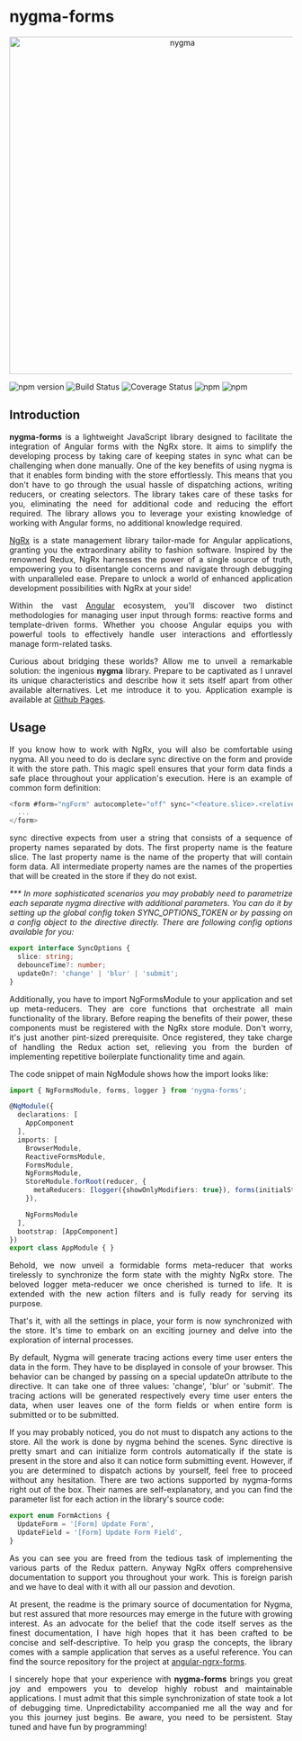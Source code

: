 <h1>nygma-forms</h1>

<p align="center">
  <img src="https://raw.githubusercontent.com/oleksii-shepel/angular-ngrx-forms/nygma/projects/nygma/forms/src/emblem.png" alt="nygma" width="600"/>
</p>

  ![npm version](https://badge.fury.io/js/nygma-forms.svg)
  ![Build Status](https://github.com/oleksii-shepel/angular-ngrx-forms/workflows/build/badge.svg)
  ![Coverage Status](https://coveralls.io/repos/github/oleksii-shepel/angular-ngrx-forms/badge.svg?branch=master)
  ![npm](https://img.shields.io/npm/dt/nygma-forms.svg)
  ![npm](https://img.shields.io/npm/l/nygma-forms.svg)

<h2>Introduction</h2>
<p>

</p>
<p align="justify">
<b>nygma-forms</b> is a lightweight JavaScript library designed to facilitate the integration of Angular forms with the NgRx store. It aims to simplify the developing process by taking care of keeping states in sync what can be challenging when done manually. One of the key benefits of using nygma is that it enables form binding with the store effortlessly. This means that you don't have to go through the usual hassle of dispatching actions, writing reducers, or creating selectors. The library takes care of these tasks for you, eliminating the need for additional code and reducing the effort required. The library allows you to leverage your existing knowledge of working with Angular forms, no additional knowledge required.
</p>
<p align="justify">
<a href="https://ngrx.io/">NgRx</a> is a state management library tailor-made for Angular applications, granting you the extraordinary ability to fashion software. Inspired by the renowned Redux, NgRx harnesses the power of a single source of truth, empowering you to disentangle concerns and navigate through debugging with unparalleled ease. Prepare to unlock a world of enhanced application development possibilities with NgRx at your side!
</p>
<p align="justify">
Within the vast <a href="https://angular.io/">Angular</a> ecosystem, you'll discover two distinct methodologies for managing user input through forms: reactive forms and template-driven forms. Whether you choose Angular equips you with powerful tools to effectively handle user interactions and effortlessly manage form-related tasks.
</p>
<p align="justify">
Curious about bridging these worlds? Allow me to unveil a remarkable solution: the ingenious <b>nygma</b> library. Prepare to be captivated as I unravel its unique characteristics and describe how it sets itself apart from other available alternatives. Let me introduce it to you. Application example is available at <a href="https://oleksii-shepel.github.io/angular-ngrx-forms/">Github Pages</a>.</p>
<h2>Usage</h2>
<p align="justify">
If you know how to work with NgRx, you will also be comfortable using nygma. All you need to do is declare sync directive on the form and provide it with the store path. This magic spell ensures that your form data finds a safe place throughout your application's execution. Here is an example of common form definition:
</p>

```typescript
<form #form="ngForm" autocomplete="off" sync="<feature.slice>.<relative.path.to.form>">
  ...
</form>
```

<p align="justify">
sync directive expects from user a string that consists of a sequence of property names separated by dots. The first property name is the feature slice. The last property name is the name of the property that will contain form data. All intermediate property names are the names of the properties that will be created in the store if they do not exist.
</p>
<p align="justify">
<i>*** In more sophisticated scenarios you may probably need to parametrize each separate nygma directive with additional parameters. You can do it by setting up the global config token SYNC_OPTIONS_TOKEN or by passing on a config object to the directive directly. There are following config options available for you:</i>
</p>

```typescript
export interface SyncOptions {
  slice: string;
  debounceTime?: number;
  updateOn?: 'change' | 'blur' | 'submit';
}
```
<p align="justify">
Additionally, you have to import NgFormsModule to your application and set up meta-reducers. They are core functions that orchestrate all main functionality of the library. Before reaping the benefits of their power, these components must be registered with the NgRx store module. Don't worry, it's just another pint-sized prerequisite. Once registered, they take charge of handling the Redux action set, relieving you from the burden of implementing repetitive boilerplate functionality time and again.
</p>
<p align="justify">
The code snippet of main NgModule shows how the import looks like:
</p>

```typescript
import { NgFormsModule, forms, logger } from 'nygma-forms';

@NgModule({
  declarations: [
    AppComponent
  ],
  imports: [
    BrowserModule,
    ReactiveFormsModule,
    FormsModule,
    NgFormsModule,
    StoreModule.forRoot(reducer, {
      metaReducers: [logger({showOnlyModifiers: true}), forms(initialState)]
    }),

    NgFormsModule
  ],
  bootstrap: [AppComponent]
})
export class AppModule { }
```

<p align="justify">
Behold, we now unveil a formidable forms meta-reducer that works tirelessly to synchronize the form state with the mighty NgRx store. The beloved logger meta-reducer we once cherished is turned to life. It is extended with the new action filters and is fully ready for serving its purpose.
</p>
<p align="justify">
That's it, with all the settings in place, your form is now synchronized with the store. It's time to embark on an exciting journey and delve into the exploration of internal processes.
</p>
<p align="justify">
By default, Nygma will generate tracing actions every time user enters the data in the form. They have to be displayed in console of your browser. This behavior can be changed by passing on a special updateOn attribute to the directive. It can take one of three values: 'change', 'blur' or 'submit'. The tracing actions will be generated respectively every time user enters the data, when user leaves one of the form fields or when entire form is submitted or to be submitted.
</p>
<p align="justify">
If you may probably noticed, you do not must to dispatch any actions to the store. All the work is done by nygma behind the scenes. Sync directive is pretty smart and can initialize form controls automatically if the state is present in the store and also it can notice form submitting event. However, if you are determined to dispatch actions by yourself, feel free to proceed without any hesitation. There are two actions supported by nygma-forms right out of the box. Their names are self-explanatory, and you can find the parameter list for each action in the library's source code:
</p>

```typescript
export enum FormActions {
  UpdateForm = '[Form] Update Form',
  UpdateField = '[Form] Update Form Field',
}
```

<p align="justify">
As you can see you are freed from the tedious task of implementing the various parts of the Redux pattern. Anyway NgRx offers comprehensive documentation to support you throughout your work. This is foreign parish and we have to deal with it with all our passion and devotion.
</p>
<p align="justify">
At present, the readme is the primary source of documentation for Nygma, but rest assured that more resources may emerge in the future with growing interest. As an advocate for the belief that the code itself serves as the finest documentation, I have high hopes that it has been crafted to be concise and self-descriptive. To help you grasp the concepts, the library comes with a sample application that serves as a useful reference. You can find the source repository for the project at <a href="https://github.com/oleksii-shepel/angular-ngrx-forms.git">angular-ngrx-forms</a>.
</p>
<p align="justify">
I sincerely hope that your experience with <b>nygma-forms</b> brings you great joy and empowers you to develop highly robust and maintainable applications. I must admit that this simple synchronization of state took a lot of debugging time. Unpredictability accompanied me all the way and for you this journey just begins. Be aware, you need to be persistent. Stay tuned and have fun by programming!</p>

